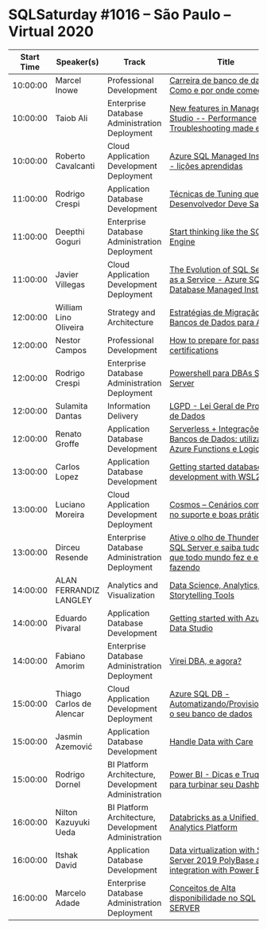 # SQLSaturday #1016 – São Paulo – Virtual 2020
Start Time|Speaker(s)|Track|Title
---|---|---|---
10:00:00|Marcel Inowe|Professional Development|[Carreira de banco de dados - Como e por onde começar](108122.md)
10:00:00|Taiob Ali|Enterprise Database Administration  Deployment|[New features in Management Studio  -- Performance Troubleshooting made easier!](108130.md)
10:00:00|Roberto Cavalcanti|Cloud Application Development  Deployment|[Azure SQL Managed Instance - lições aprendidas](108132.md)
11:00:00|Rodrigo Crespi|Application  Database Development|[Técnicas de Tuning que Todo Desenvolvedor Deve Saber](108107.md)
11:00:00|Deepthi Goguri|Enterprise Database Administration  Deployment|[Start thinking like the SQL Engine](108131.md)
11:00:00|Javier Villegas|Cloud Application Development  Deployment|[The Evolution of SQL Server as a Service - Azure SQL Database Managed Instance](108143.md)
12:00:00|William Lino Oliveira|Strategy and Architecture|[Estratégias de Migração de Bancos de Dados para Azure](108123.md)
12:00:00|Nestor Campos|Professional Development|[How to prepare for passing certifications](108152.md)
12:00:00|Rodrigo Crespi|Enterprise Database Administration  Deployment|[Powershell para DBAs SQL Server](108287.md)
12:00:00|Sulamita Dantas|Information Delivery|[LGPD - Lei Geral de Proteção de Dados](108290.md)
12:00:00|Renato Groffe|Application  Database Development|[Serverless + Integrações com Bancos de Dados: utilizando Azure Functions e Logic Apps](108357.md)
13:00:00|Carlos Lopez|Application  Database Development|[Getting started database development with WSL2](108154.md)
13:00:00|Luciano Moreira|Cloud Application Development  Deployment|[Cosmos – Cenários comuns no suporte e boas práticas](108304.md)
13:00:00|Dirceu Resende|Enterprise Database Administration  Deployment|[Ative o olho de Thundera no SQL Server e saiba tudo o que todo mundo fez e está fazendo](108311.md)
14:00:00|ALAN FERRANDIZ LANGLEY|Analytics and Visualization|[Data Science, Analytics, and Storytelling Tools](108119.md)
14:00:00|Eduardo Pivaral|Application  Database Development|[Getting started with Azure Data Studio](108176.md)
14:00:00|Fabiano Amorim|Enterprise Database Administration  Deployment|[Virei DBA, e agora?](108297.md)
15:00:00|Thiago Carlos de Alencar|Cloud Application Development  Deployment|[Azure SQL DB - Automatizando/Provisionando o seu banco de dados](108133.md)
15:00:00|Jasmin Azemović|Application  Database Development|[Handle Data with Care](108180.md)
15:00:00|Rodrigo Dornel|BI Platform Architecture, Development  Administration|[Power BI - Dicas e Truques para turbinar seu Dashboard](108293.md)
16:00:00|Nilton Kazuyuki Ueda|BI Platform Architecture, Development  Administration|[Databricks as a Unified Data Analytics Platform](108159.md)
16:00:00|Itshak David|Application  Database Development|[Data virtualization with  SQL Server 2019  PolyBase and integration with Power BI](108171.md)
16:00:00|Marcelo Adade|Enterprise Database Administration  Deployment|[Conceitos de Alta disponibilidade no SQL SERVER](108299.md)
